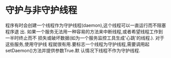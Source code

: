 # 守护与非守护线程

程序有时会创建一个线程作为守护线程(daemon),这个线程可以一直运行而不阻塞程序退
出. 如果一个服务无法用一种容易的方法来中断线程,或者希望线程工作到一半时终止而不
损失或破坏数据(如为一个服务监控工具生成'心跳'的线程.). 对于这些服务,使用守护线
程就很有用.要标志一个线程为守护线程,需要调用起setDaemon()方法并提供参数True.默
认情况下线程不作为守护线程.

